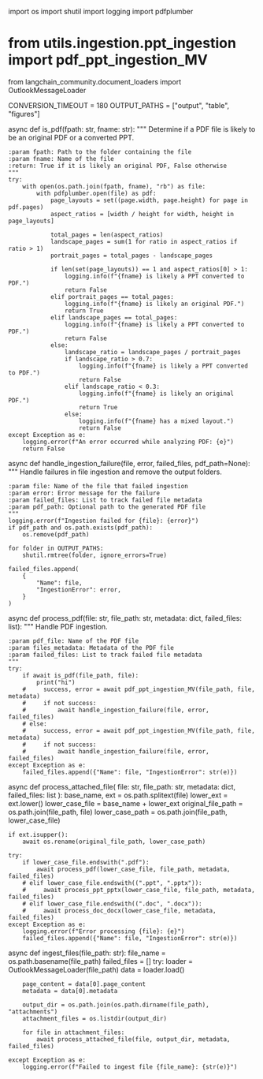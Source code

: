 import os
import shutil
import logging
import pdfplumber

# from utils.ingestion.ppt_ingestion import pdf_ppt_ingestion_MV
from langchain_community.document_loaders import OutlookMessageLoader

CONVERSION_TIMEOUT = 180
OUTPUT_PATHS = ["output", "table", "figures"]


async def is_pdf(fpath: str, fname: str):
    """
    Determine if a PDF file is likely to be an original PDF or a converted PPT.

    :param fpath: Path to the folder containing the file
    :param fname: Name of the file
    :return: True if it is likely an original PDF, False otherwise
    """
    try:
        with open(os.path.join(fpath, fname), "rb") as file:
            with pdfplumber.open(file) as pdf:
                page_layouts = set((page.width, page.height) for page in pdf.pages)
                aspect_ratios = [width / height for width, height in page_layouts]

                total_pages = len(aspect_ratios)
                landscape_pages = sum(1 for ratio in aspect_ratios if ratio > 1)
                portrait_pages = total_pages - landscape_pages

                if len(set(page_layouts)) == 1 and aspect_ratios[0] > 1:
                    logging.info(f"{fname} is likely a PPT converted to PDF.")
                    return False
                elif portrait_pages == total_pages:
                    logging.info(f"{fname} is likely an original PDF.")
                    return True
                elif landscape_pages == total_pages:
                    logging.info(f"{fname} is likely a PPT converted to PDF.")
                    return False
                else:
                    landscape_ratio = landscape_pages / portrait_pages
                    if landscape_ratio > 0.7:
                        logging.info(f"{fname} is likely a PPT converted to PDF.")
                        return False
                    elif landscape_ratio < 0.3:
                        logging.info(f"{fname} is likely an original PDF.")
                        return True
                    else:
                        logging.info(f"{fname} has a mixed layout.")
                        return False
    except Exception as e:
        logging.error(f"An error occurred while analyzing PDF: {e}")
        return False


async def handle_ingestion_failure(file, error, failed_files, pdf_path=None):
    """
    Handle failures in file ingestion and remove the output folders.

    :param file: Name of the file that failed ingestion
    :param error: Error message for the failure
    :param failed_files: List to track failed file metadata
    :param pdf_path: Optional path to the generated PDF file
    """
    logging.error(f"Ingestion failed for {file}: {error}")
    if pdf_path and os.path.exists(pdf_path):
        os.remove(pdf_path)

    for folder in OUTPUT_PATHS:
        shutil.rmtree(folder, ignore_errors=True)

    failed_files.append(
        {
            "Name": file,
            "IngestionError": error,
        }
    )


async def process_pdf(file: str, file_path: str, metadata: dict, failed_files: list):
    """
    Handle PDF ingestion.

    :param pdf_file: Name of the PDF file
    :param files_metadata: Metadata of the PDF file
    :param failed_files: List to track failed file metadata
    """
    try:
        if await is_pdf(file_path, file):
            print("hi")
        #     success, error = await pdf_ppt_ingestion_MV(file_path, file, metadata)
        #     if not success:
        #         await handle_ingestion_failure(file, error, failed_files)
        # else:
        #     success, error = await pdf_ppt_ingestion_MV(file_path, file, metadata)
        #     if not success:
        #         await handle_ingestion_failure(file, error, failed_files)
    except Exception as e:
        failed_files.append({"Name": file, "IngestionError": str(e)})


async def process_attached_file(
    file: str, file_path: str, metadata: dict, failed_files: list
):
    base_name, ext = os.path.splitext(file)
    lower_ext = ext.lower()
    lower_case_file = base_name + lower_ext
    original_file_path = os.path.join(file_path, file)
    lower_case_path = os.path.join(file_path, lower_case_file)

    if ext.isupper():
        await os.rename(original_file_path, lower_case_path)

    try:
        if lower_case_file.endswith(".pdf"):
            await process_pdf(lower_case_file, file_path, metadata, failed_files)
        # elif lower_case_file.endswith((".ppt", ".pptx")):
        #     await process_ppt_pptx(lower_case_file, file_path, metadata, failed_files)
        # elif lower_case_file.endswith((".doc", ".docx")):
        #     await process_doc_docx(lower_case_file, metadata, failed_files)
    except Exception as e:
        logging.error(f"Error processing {file}: {e}")
        failed_files.append({"Name": file, "IngestionError": str(e)})


async def ingest_files(file_path: str):
    file_name = os.path.basename(file_path)
    failed_files = []
    try:
        loader = OutlookMessageLoader(file_path)
        data = loader.load()

        page_content = data[0].page_content
        metadata = data[0].metadata

        output_dir = os.path.join(os.path.dirname(file_path), "attachments")
        attachment_files = os.listdir(output_dir)

        for file in attachment_files:
            await process_attached_file(file, output_dir, metadata, failed_files)

    except Exception as e:
        logging.error(f"Failed to ingest file {file_name}: {str(e)}")
